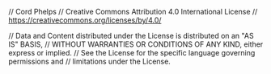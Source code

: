 
 
  // Cord Phelps
  // Creative Commons Attribution 4.0 International License
  // https://creativecommons.org/licenses/by/4.0/
 
  // Data and Content distributed under the License is distributed on an "AS IS" BASIS,
  // WITHOUT WARRANTIES OR CONDITIONS OF ANY KIND, either express or implied.
  // See the License for the specific language governing permissions and
  // limitations under the License.
 
